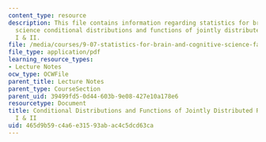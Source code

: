 ```yaml
---
content_type: resource
description: This file contains information regarding statistics for brain and cognitive
  science conditional distributions and functions of jointly distributed random variables
  I & II.
file: /media/courses/9-07-statistics-for-brain-and-cognitive-science-fall-2016/465d9b59c4a6e31593abac4c5dcd63ca_MIT9_07F16_lec5.pdf
file_type: application/pdf
learning_resource_types:
- Lecture Notes
ocw_type: OCWFile
parent_title: Lecture Notes
parent_type: CourseSection
parent_uid: 39499fd5-0d44-603b-9e08-427e10a178e6
resourcetype: Document
title: Conditional Distributions and Functions of Jointly Distributed Random Variables
  I & II
uid: 465d9b59-c4a6-e315-93ab-ac4c5dcd63ca
---
```

